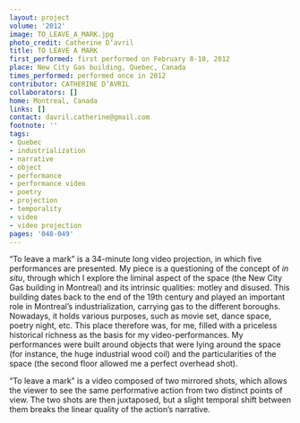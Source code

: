```yaml
---
layout: project
volume: '2012'
image: TO_LEAVE_A_MARK.jpg
photo_credit: Catherine D’avril
title: TO LEAVE A MARK
first_performed: first performed on February 8-10, 2012
place: New City Gas building, Quebec, Canada
times_performed: performed once in 2012
contributor: CATHERINE D’AVRIL
collaborators: []
home: Montreal, Canada
links: []
contact: davril.catherine@gmail.com
footnote: ''
tags:
- Quebec
- industrialization
- narrative
- object
- performance
- performance video
- poetry
- projection
- temporality
- video
- video projection
pages: '048-049'
---
```


“To leave a mark” is a 34-minute long video projection, in which five performances are presented. My piece is a questioning of the concept of _in situ_, through which I explore the liminal aspect of the space (the New City Gas building in Montreal) and its intrinsic qualities: motley and disused. This building dates back to the end of the 19th century and played an important role in Montreal’s industrialization, carrying gas to the different boroughs. Nowadays, it holds various purposes, such as movie set, dance space, poetry night, etc. This place therefore was, for me, filled with a priceless historical richness as the basis for my video-performances. My performances were built around objects that were lying around the space (for instance, the huge industrial wood coil) and the particularities of the space (the second floor allowed me a perfect overhead shot).

“To leave a mark” is a video composed of two mirrored shots, which allows the viewer to see the same performative action from two distinct points of view. The two shots are then juxtaposed, but a slight temporal shift between them breaks the linear quality of the action’s narrative.
